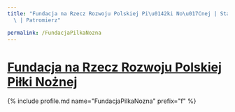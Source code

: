 ```yaml
---
title: "Fundacja na Rzecz Rozwoju Polskiej Pi\u0142ki No\u017Cnej | Statystyki patronite.pl\
  \ | Patromierz"

permalink: /FundacjaPilkaNozna
---
```


# [Fundacja na Rzecz Rozwoju Polskiej Piłki Nożnej](https://patronite.pl/FundacjaPilkaNozna)

{% include profile.md name="FundacjaPilkaNozna" prefix="f" %}

